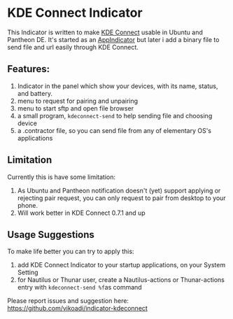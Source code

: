 KDE Connect Indicator
=====================

This Indicator is written to make [KDE Connect](https://community.kde.org/KDEConnect) usable in Ubuntu and Pantheon DE.
It's started as an [AppIndicator](https://unity.ubuntu.com/projects/appindicators/) but later i add a binary file to send file and url easily through KDE Connect.

Features: 
-------
 1. Indicator in the panel which show your devices, with its name, status, and battery.
 2. menu to request for pairing and unpairing
 3. menu to start sftp and open file browser
 4. a small program, `kdeconnect-send` to help sending file and choosing device
 5. a .contractor file, so you can send file from any of elementary OS's applications

Limitation
-------
Currently this is have some limitation:
 1. As Ubuntu and Pantheon notification doesn't (yet) support applying or rejecting pair request, you can only request to pair from desktop to your phone.
 2. Will work better in KDE Connect 0.7.1 and up

Usage Suggestions
-------
 To make life better you can try to apply this:

 1. add KDE Connect Indicator to your startup applications, on your System Setting
 2. for Nautilus or Thunar user, create a Nautilus-actions or Thunar-actions entry with  `kdeconnect-send %f`as  command

Please report issues and suggestion here:
https://github.com/vikoadi/indicator-kdeconnect

